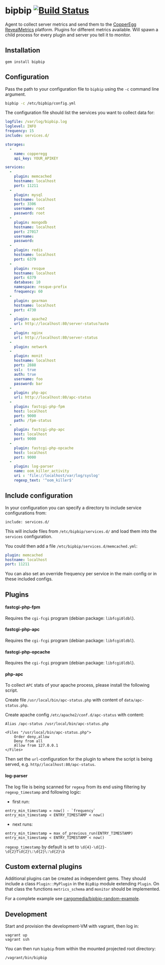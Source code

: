 bipbip [![Build Status](https://travis-ci.org/cargomedia/bipbip.png)](https://travis-ci.org/cargomedia/bipbip)
======
Agent to collect server metrics and send them to the [CopperEgg RevealMetrics](http://copperegg.com/) platform.
Plugins for different metrics available.
Will spawn a child process for every plugin and server you tell it to monitor.

Installation
------------
```
gem install bipbip
```

Configuration
-------------
Pass the path to your configuration file to `bipbip` using the `-c` command line argument.
```sh
bipbip -c /etc/bipbip/config.yml
```

The configuration file should list the services you want to collect data for:
```yml
logfile: /var/log/bipbip.log
loglevel: INFO
frequency: 15
include: services.d/

storages:
  -
    name: copperegg
    api_key: YOUR_APIKEY

services:
  -
    plugin: memcached
    hostname: localhost
    port: 11211
  -
    plugin: mysql
    hostname: localhost
    port: 3306
    username: root
    password: root
  -
    plugin: mongodb
    hostname: localhost
    port: 27017
    username:
    password:
  -
    plugin: redis
    hostname: localhost
    port: 6379
  - 
    plugin: resque
    hostname: localhost
    port: 6379
    database: 10
    namespace: resque-prefix
    frequency: 60
  -
    plugin: gearman
    hostname: localhost
    port: 4730
  -
    plugin: apache2
    url: http://localhost:80/server-status?auto
  -
    plugin: nginx
    url: http://localhost:80/server-status
  -
    plugin: network
  -
    plugin: monit
    hostname: localhost
    port: 2888
    ssl:  true
    auth: true
    username: foo
    password: bar
  -
    plugin: php-apc
    url: http://localhost:80/apc-status
  -
    plugin: fastcgi-php-fpm
    host: localhost
    port: 9000
    path: /fpm-status
  -
    plugin: fastcgi-php-apc
    host: localhost
    port: 9000
  -
    plugin: fastcgi-php-opcache
    host: localhost
    port: 9000
  -
    plugin: log-parser
    name: oom_killer_activity
    uri : 'file://localhost/var/log/syslog'
    regexp_text: '^oom_killer$'
```

Include configuration
---------------------
In your configuration you can specify a directory to include service configurations from:
```
include: services.d/
```
This will include files from `/etc/bipbip/services.d/` and load them into the `services` configuration.

You could then add a file `/etc/bipbip/services.d/memcached.yml`:
```yml
plugin: memcached
hostname: localhost
port: 11211
```

You can also set an override frequency per service in the main config or in these included configs.

Plugins
-------
#### fastcgi-php-fpm
Requires the `cgi-fcgi` program (debian package: `libfcgi0ldbl`).

#### fastcgi-php-apc
Requires the `cgi-fcgi` program (debian package: `libfcgi0ldbl`).

#### fastcgi-php-opcache
Requires the `cgi-fcgi` program (debian package: `libfcgi0ldbl`).

#### php-apc
To collect `APC` stats of your apache process, please install the following script.

Create file `/usr/local/bin/apc-status.php` with content of `data/apc-status.php`.

Create apache config `/etc/apache2/conf.d/apc-status` with content:
```
Alias /apc-status /usr/local/bin/apc-status.php

<Files "/usr/local/bin/apc-status.php">
	Order deny,allow
	Deny from all
	Allow from 127.0.0.1
</Files>
```

Then set the `url`-configuration for the plugin to where the script is being served, e.g. `http//localhost:80/apc-status`.

#### log-parser

The log file is being scanned for `regexp` from its end using filtering by `regexp_timestamp` and following logic:

* first run:

```
entry_min_timestamp = now() - `frequency` 
entry_min_timestamp < ENTRY_TIMESTAMP < now()
```

* next runs:

```
entry_min_timestamp = max_of_previous_run(ENTRY_TIMESTAMP)
entry_min_timestamp < ENTRY_TIMESTAMP < now()
```

`regexp_timestamp` by default is set to `\d{4}-\d{2}-\d{2}T\d{2}\:\d{2}\:\d{2}\b`

Custom external plugins
-----------------------
Additional plugins can be created as independent gems.
They should include a class `Plugin::MyPlugin` in the `BipBip` module extending `Plugin`.
On that class the functions `metrics_schema` and `monitor` should be implemented.

For a complete example see [cargomedia/bipbip-random-example](https://github.com/cargomedia/bipbip-random-example).

Development
-----------
Start and provision the development-VM with vagrant, then log in:
```
vagrant up
vagrant ssh
```

You can then run `bipbip` from within the mounted projected root directory:
```
/vagrant/bin/bipbip
```
